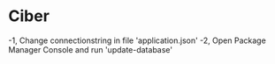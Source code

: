 # Ciber
 -1, Change connectionstring in file 'application.json'
 -2, Open Package Manager Console and run 'update-database'